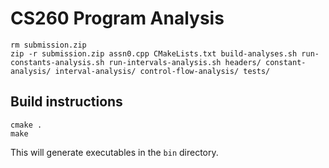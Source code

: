 # CS260 Program Analysis

```
rm submission.zip
zip -r submission.zip assn0.cpp CMakeLists.txt build-analyses.sh run-constants-analysis.sh run-intervals-analysis.sh headers/ constant-analysis/ interval-analysis/ control-flow-analysis/ tests/
```

## Build instructions

```
cmake .
make
```

This will generate executables in the `bin` directory.